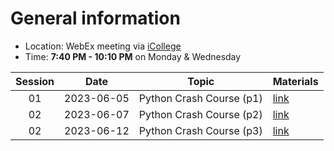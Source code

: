 # General information
* Location: WebEx meeting via [iCollege](https://gastate.view.usg.edu/d2l/home/2822689)
* Time: **7:40 PM - 10:10 PM** on Monday & Wednesday

| Session |    Date    | Topic                    | Materials             |
| :-----: | :--------: | ------------------------ | --------------------- |
|   01    | 2023-06-05 | Python Crash Course (p1) | [link](./2023-06-05/) |
|   02    | 2023-06-07 | Python Crash Course (p2) | [link](./2023-06-07/) |
|   02    | 2023-06-12 | Python Crash Course (p3) | [link](./2023-06-12/) |
